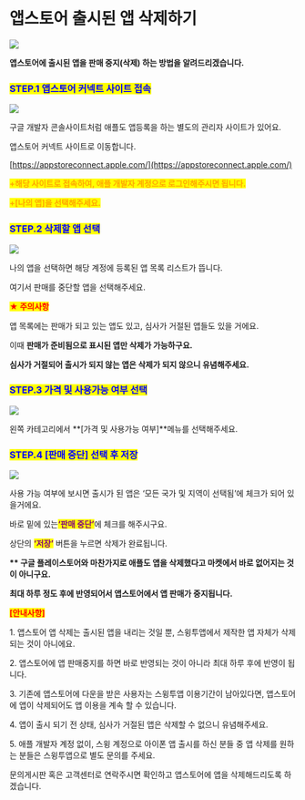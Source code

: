 # 앱스토어 출시된 앱 삭제하기



![](https://wp.swing2app.co.kr/wp-content/uploads/2018/09/%EC%95%B1%EC%8A%A4%ED%86%A0%EC%96%B4-%EC%95%B1%EC%82%AD%EC%A0%9C.png)

**앱스토어에 출시된 앱을 판매 중지(삭제) 하는 방법을 알려드리겠습니다.**&#x20;

&#x20;

### <mark style="color:blue;">**STEP.1 앱스토어 커넥트 사이트 접속**</mark>

![](https://wp.swing2app.co.kr/wp-content/uploads/2018/09/%EC%95%A0%ED%94%8C%EC%82%AD%EC%A0%9C1.png)

구글 개발자 콘솔사이트처럼 애플도 앱등록을 하는 별도의 관리자 사이트가 있어요.

앱스토어 커넥트 사이트로 이동합니다.&#x20;

[https://appstoreconnect.apple.com/](https://appstoreconnect.apple.com/)

<mark style="color:orange;">**+해당 사이트로 접속하여, 애플 개발자 계정으로 로그인해주시면 됩니다.**</mark>

<mark style="color:orange;">**+\[나의 앱]을 선택해주세요.**</mark>



&#x20;

### <mark style="color:blue;">**STEP.2 삭제할 앱 선택**</mark>

![](https://wp.swing2app.co.kr/wp-content/uploads/2018/09/%EC%95%A0%ED%94%8C%EC%82%AD%EC%A0%9C2.png)

나의 앱을 선택하면 해당 계정에 등록된 앱 목록 리스트가 뜹니다.

여기서 판매를 중단할 앱을 선택해주세요.

&#x20;

<mark style="color:red;">**★ 주의사항**</mark>

앱 목록에는 판매가 되고 있는 앱도 있고, 심사가 거절된 앱들도 있을 거에요.

이때 **판매가 준비됨으로 표시된 앱만 삭제가 가능하구요.**

**심사가 거절되어 출시가 되지 않는 앱은 삭제가 되지 않으니 유념해주세요.**&#x20;



&#x20;

### <mark style="color:blue;">**STEP.3 가격 및 사용가능 여부 선택**</mark>

![](https://wp.swing2app.co.kr/wp-content/uploads/2018/09/%EC%95%A0%ED%94%8C%EC%82%AD%EC%A0%9C3\_886.png)

왼쪽 카테고리에서 **\[가격 및 사용가능 여부]**메뉴를 선택해주세요.



### <mark style="color:blue;">**STEP.4  \[판매 중단] 선택 후 저장**</mark>

![](https://wp.swing2app.co.kr/wp-content/uploads/2018/09/%EC%95%A0%ED%94%8C%EC%82%AD%EC%A0%9C3\_886.png)

사용 가능 여부에 보시면 출시가 된 앱은 ‘모든 국가 및 지역이 선택됨’에 체크가 되어 있을거에요.

바로 밑에 있는<mark style="color:purple;">**‘판매 중단’**</mark>에 체크를 해주시구요.

상단의 <mark style="color:purple;">**‘저장’**</mark> 버튼을 누르면 삭제가 완료됩니다.

**\*\* 구글 플레이스토어와 마찬가지로 애플도 앱을 삭제했다고 마켓에서 바로 없어지는 것이 아니구요.**

**최대 하루 정도 후에 반영되어서 앱스토어에서 앱 판매가 중지됩니다.**&#x20;



<mark style="color:red;">**\[안내사항]**</mark>

1\. 앱스토어 앱 삭제는 출시된 앱을 내리는 것일 뿐, 스윙투앱에서 제작한 앱 자체가 삭제되는 것이 아니에요.

2\. 앱스토어에 앱 판매중지를 하면 바로 반영되는 것이 아니라 최대 하루 후에 반영이 됩니다.

3\. 기존에 앱스토어에 다운을 받은 사용자는 스윙투앱 이용기간이 남아있다면, 앱스토어에 앱이 삭제되어도 앱 이용을 계속 할 수 있습니다.

4\. 앱이 출시 되기 전 상태, 심사가 거절된 앱은 삭제할 수 없으니 유념해주세요.

5\. 애플 개발자 계정 없이, 스윙 계정으로 아이폰 앱 출시를 하신 분들 중 앱 삭제를 원하는 분들은 스윙투앱으로 별도 문의를 주세요.

문의게시판 혹은 고객센터로 연락주시면 확인하고 앱스토어에 앱을 삭제해드리도록 하겠습니다.
